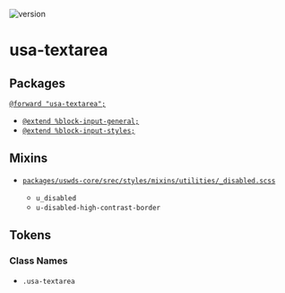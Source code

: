 ![version](https://img.shields.io/badge/version-3.3.0-4287f5.svg?style=flat)

# usa-textarea

## Packages

[`@forward "usa-textarea";`](https://github.com/uswds/uswds/tree/v3.3.0/packages/usa-textarea/)

- [`@extend %block-input-general;`](/placeholders/forms.md)
- [`@extend %block-input-styles;`](/placeholders/forms.md)

## Mixins

- [`packages/uswds-core/srec/styles/mixins/utilities/_disabled.scss`](https://github.com/uswds/uswds/tree/v3.3.0/packages/uswds-core/srec/styles/mixins/utilities/_disabled.scss)

  - `u_disabled`
  - `u-disabled-high-contrast-border`

## Tokens

### Class Names

- `.usa-textarea`
